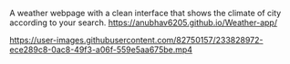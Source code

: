 A weather webpage with a clean interface that shows the climate of city according to your search. https://anubhav6205.github.io/Weather-app/



https://user-images.githubusercontent.com/82750157/233828972-ece289c8-0ac8-49f3-a06f-559e5aa675be.mp4

